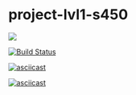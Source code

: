 # project-lvl1-s450
<a href="https://codeclimate.com/github/78RUS/project-lvl1-s450/maintainability"><img src="https://api.codeclimate.com/v1/badges/8f2d4df272f27454659c/maintainability" /></a>

[![Build Status](https://travis-ci.org/78RUS/project-lvl1-s450.svg?branch=master)](https://travis-ci.org/78RUS/project-lvl1-s450)

[![asciicast](https://asciinema.org/a/jB3LG0mcHIgh5aDPavBG6f327.svg)](https://asciinema.org/a/jB3LG0mcHIgh5aDPavBG6f327)

[![asciicast](https://asciinema.org/a/230639.svg)](https://asciinema.org/a/230639)
